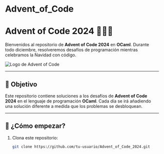 # Advent_of_Code
# Advent of Code 2024 🎄🧑‍💻

Bienvenidos al repositorio de **Advent of Code 2024** en **OCaml**. Durante todo diciembre, resolveremos desafíos de programación mientras celebramos la Navidad con código.

![Logo de Advent of Code](https://adventofcode.com/favicon.ico)

---

## 🚀 Objetivo

Este repositorio contiene soluciones a los desafíos de **Advent of Code 2024** en el lenguaje de programación **OCaml**. Cada día se irá añadiendo una solución diferente a medida que los problemas se desbloquean.

---

## 🌟 ¿Cómo empezar?

1. Clona este repositorio:

   ```bash
   git clone https://github.com/tu-usuario/Advent_of_Code_2024.git

